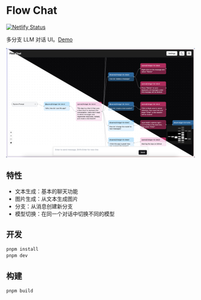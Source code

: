 # Flow Chat

[![Netlify Status](https://api.netlify.com/api/v1/badges/641805a6-407e-4af2-a66f-06385f146717/deploy-status)](https://app.netlify.com/sites/flow-chat/deploys)

多分支 LLM 对话 UI。[Demo](https://flow-chat.lemonneko.moe/)

![demo](./flow-chat-demo.png)

## 特性

- 文本生成：基本的聊天功能
- 图片生成：从文本生成图片
- 分支：从消息创建新分支
- 模型切换：在同一个对话中切换不同的模型

## 开发

```bash
pnpm install
pnpm dev
```

## 构建

```bash
pnpm build
```
